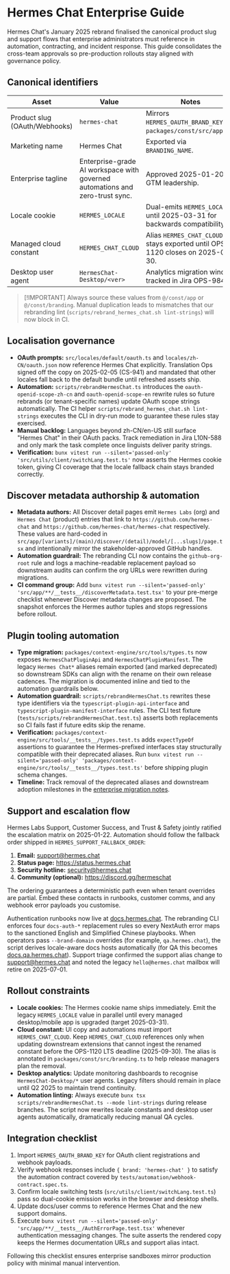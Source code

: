 # Hermes Chat Enterprise Guide

Hermes Chat's January 2025 rebrand finalised the canonical product slug and
support flows that enterprise administrators must reference in automation,
contracting, and incident response. This guide consolidates the cross-team
approvals so pre-production rollouts stay aligned with governance policy.

## Canonical identifiers

| Asset                         | Value                                                                        | Notes                                                                         |
| ----------------------------- | ---------------------------------------------------------------------------- | ----------------------------------------------------------------------------- |
| Product slug (OAuth/Webhooks) | `hermes-chat`                                                                | Mirrors `HERMES_OAUTH_BRAND_KEY` in `packages/const/src/app.ts`.              |
| Marketing name                | Hermes Chat                                                                  | Exported via `BRANDING_NAME`.                                                 |
| Enterprise tagline            | Enterprise-grade AI workspace with governed automations and zero-trust sync. | Approved 2025-01-20 by GTM leadership.                                        |
| Locale cookie                 | `HERMES_LOCALE`                                                              | Dual-emits `HERMES_LOCALE` until 2025-03-31 for backwards compatibility.      |
| Managed cloud constant        | `HERMES_CHAT_CLOUD`                                                          | Alias `HERMES_CHAT_CLOUD` stays exported until OPS-1120 closes on 2025-09-30. |
| Desktop user agent            | `HermesChat-Desktop/<ver>`                                                   | Analytics migration window tracked in Jira OPS-984.                           |

> \[!IMPORTANT]
> Always source these values from `@/const/app` or `@/const/branding`. Manual
> duplication leads to mismatches that our rebranding lint (`scripts/rebrand_hermes_chat.sh lint-strings`)
> will now block in CI.

## Localisation governance

- **OAuth prompts:** `src/locales/default/oauth.ts` and `locales/zh-CN/oauth.json`
  now reference Hermes Chat explicitly. Translation Ops signed off the copy on
  2025-02-05 (CS-941) and mandated that other locales fall back to the default
  bundle until refreshed assets ship.
- **Automation:** `scripts/rebrandHermesChat.ts` introduces the
  `oauth-openid-scope-zh-cn` and `oauth-openid-scope-en` rewrite rules so future
  rebrands (or tenant-specific names) update OAuth scope strings automatically.
  The CI helper `scripts/rebrand_hermes_chat.sh lint-strings` executes the CLI
  in dry-run mode to guarantee these rules stay exercised.
- **Manual backlog:** Languages beyond zh-CN/en-US still surface "Hermes Chat" in
  their OAuth packs. Track remediation in Jira L10N-588 and only mark the task
  complete once linguists deliver parity strings.
- **Verification:** `bunx vitest run --silent='passed-only' 'src/utils/client/switchLang.test.ts'`
  now asserts the Hermes cookie token, giving CI coverage that the locale
  fallback chain stays branded correctly.

## Discover metadata authorship & automation

- **Metadata authors:** All Discover detail pages emit `Hermes Labs` (org) and
  `Hermes Chat` (product) entries that link to `https://github.com/hermes-chat`
  and `https://github.com/hermes-chat/hermes-chat` respectively. These values
  are hard-coded in `src/app/[variants]/(main)/discover/(detail)/model/[...slugs]/page.tsx`
  and intentionally mirror the stakeholder-approved GitHub handles.
- **Automation guardrail:** The rebranding CLI now contains the `github-org-root`
  rule and logs a machine-readable replacement payload so downstream audits can
  confirm the org URLs were rewritten during migrations.
- **CI command group:** Add
  `bunx vitest run --silent='passed-only' 'src/app/**/__tests__/discoverMetadata.test.tsx'`
  to your pre-merge checklist whenever Discover metadata changes are proposed.
  The snapshot enforces the Hermes author tuples and stops regressions before
  rollout.

## Plugin tooling automation

- **Type migration:** `packages/context-engine/src/tools/types.ts` now exposes
  `HermesChatPluginApi` and `HermesChatPluginManifest`. The legacy
  `Hermes Chat*` aliases remain exported (and marked deprecated) so downstream
  SDKs can align with the rename on their own release cadences. The migration is
  documented inline and tied to the automation guardrails below.
- **Automation guardrail:** `scripts/rebrandHermesChat.ts` rewrites these type
  identifiers via the `typescript-plugin-api-interface` and
  `typescript-plugin-manifest-interface` rules. The CLI test fixture (`tests/scripts/rebrandHermesChat.test.ts`)
  asserts both replacements so CI fails fast if future edits skip the rename.
- **Verification:** `packages/context-engine/src/tools/__tests__/types.test.ts`
  adds `expectTypeOf` assertions to guarantee the Hermes-prefixed interfaces stay
  structurally compatible with their deprecated aliases. Run
  `bunx vitest run --silent='passed-only' 'packages/context-engine/src/tools/__tests__/types.test.ts'`
  before shipping plugin schema changes.
- **Timeline:** Track removal of the deprecated aliases and downstream adoption
  milestones in the [enterprise migration notes](/docs/changelog/2025-hermes-chat-launch).

## Support and escalation flow

Hermes Labs Support, Customer Success, and Trust & Safety jointly ratified the
escalation matrix on 2025-01-22. Automation should follow the fallback order
shipped in `HERMES_SUPPORT_FALLBACK_ORDER`:

1. **Email:** <support@hermes.chat>
2. **Status page:** <https://status.hermes.chat>
3. **Security hotline:** <security@hermes.chat>
4. **Community (optional):** <https://discord.gg/hermeschat>

The ordering guarantees a deterministic path even when tenant overrides are
partial. Embed these contacts in runbooks, customer comms, and any webhook error
payloads you customise.

Authentication runbooks now live at [docs.hermes.chat](https://docs.hermes.chat). The rebranding
CLI enforces four `docs-auth-*` replacement rules so every NextAuth error maps
to the sanctioned English and Simplified Chinese playbooks. When operators pass
`--brand-domain` overrides (for example, `qa.hermes.chat`), the script derives
locale-aware docs hosts automatically (for QA this becomes
[docs.qa.hermes.chat](https://docs.qa.hermes.chat)). Support triage confirmed the support alias
change to <support@hermes.chat> and noted the legacy `hello@hermes.chat`
mailbox will retire on 2025-07-01.

## Rollout constraints

- **Locale cookies:** The Hermes cookie name ships immediately. Emit the legacy
  `HERMES_LOCALE` value in parallel until every managed desktop/mobile app is
  upgraded (target 2025-03-31).
- **Cloud constant:** UI copy and automations must import `HERMES_CHAT_CLOUD`.
  Keep `HERMES_CHAT_CLOUD` references only when updating downstream extensions
  that cannot ingest the renamed constant before the OPS-1120 LTS deadline
  (2025-09-30). The alias is annotated in `packages/const/src/branding.ts` to
  help release managers plan the removal.
- **Desktop analytics:** Update monitoring dashboards to recognise
  `HermesChat-Desktop/*` user agents. Legacy filters should remain in place until
  Q2 2025 to maintain trend continuity.
- **Automation linting:** Always execute `bunx tsx scripts/rebrandHermesChat.ts --mode lint-strings`
  during release branches. The script now rewrites locale constants and desktop
  user agents automatically, dramatically reducing manual QA cycles.

## Integration checklist

1. Import `HERMES_OAUTH_BRAND_KEY` for OAuth client registrations and webhook
   payloads.
2. Verify webhook responses include `{ brand: 'hermes-chat' }` to satisfy the
   automation contract covered by `tests/automation/webhook-contract.spec.ts`.
3. Confirm locale switching tests (`src/utils/client/switchLang.test.ts`) pass so
   dual-cookie emission works in the browser and desktop shells.
4. Update docs/user comms to reference Hermes Chat and the new support domains.
5. Execute `bunx vitest run --silent='passed-only' 'src/app/**/__tests__/AuthErrorPage.test.tsx'`
   whenever authentication messaging changes. The suite asserts the rendered
   copy keeps the Hermes documentation URLs and support alias intact.

Following this checklist ensures enterprise sandboxes mirror production policy
with minimal manual intervention.
